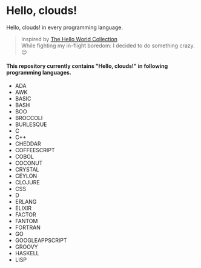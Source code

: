 # Hello, clouds!
Hello, clouds! in every programming language.<br >
> Inspired by [The Hello World Collection](https://helloworldcollection.github.io/) <br >
While fighting my in-flight boredom: I decided to do something crazy.:wink: <br >
#### This repository currently contains "Hello, clouds!" in following programming languages.
- ADA
- AWK
- BASIC
- BASH
- BOO
- BROCCOLI
- BURLESQUE
- C
- C++
- CHEDDAR
- COFFEESCRIPT
- COBOL
- COCONUT
- CRYSTAL
- CEYLON
- CLOJURE
- CSS
- D
- ERLANG
- ELIXIR
- FACTOR
- FANTOM
- FORTRAN
- GO
- GOOGLEAPPSCRIPT
- GROOVY
- HASKELL
- LISP
